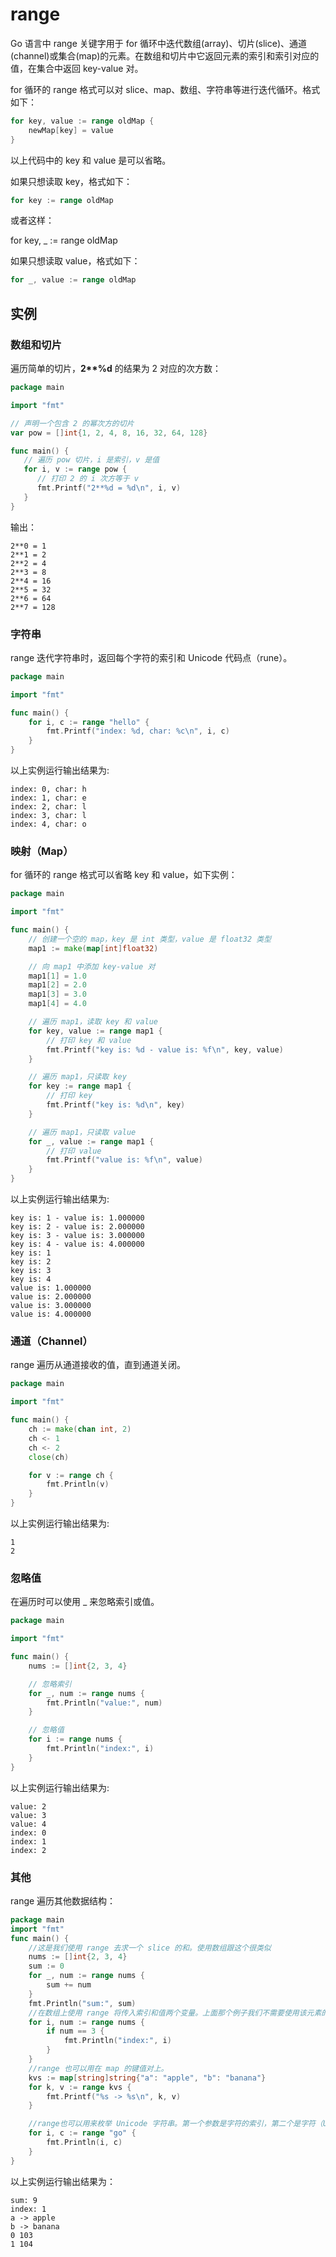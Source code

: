 # range

Go 语言中 range 关键字用于 for 循环中迭代数组(array)、切片(slice)、通道(channel)或集合(map)的元素。在数组和切片中它返回元素的索引和索引对应的值，在集合中返回 key-value 对。

for 循环的 range 格式可以对 slice、map、数组、字符串等进行迭代循环。格式如下：

```Go
for key, value := range oldMap {
    newMap[key] = value
}
```

以上代码中的 key 和 value 是可以省略。

如果只想读取 key，格式如下：

```Go
for key := range oldMap
```

或者这样：

for key, \_ := range oldMap

如果只想读取 value，格式如下：

```Go
for _, value := range oldMap
```

## 实例

### 数组和切片

遍历简单的切片，**2\*\*%d** 的结果为 2 对应的次方数：

```Go
package main

import "fmt"

// 声明一个包含 2 的幂次方的切片
var pow = []int{1, 2, 4, 8, 16, 32, 64, 128}

func main() {
   // 遍历 pow 切片，i 是索引，v 是值
   for i, v := range pow {
      // 打印 2 的 i 次方等于 v
      fmt.Printf("2**%d = %d\n", i, v)
   }
}
```

输出：

```text
2**0 = 1
2**1 = 2
2**2 = 4
2**3 = 8
2**4 = 16
2**5 = 32
2**6 = 64
2**7 = 128
```

### 字符串

range 迭代字符串时，返回每个字符的索引和 Unicode 代码点（rune）。

```Go
package main

import "fmt"

func main() {
    for i, c := range "hello" {
        fmt.Printf("index: %d, char: %c\n", i, c)
    }
}
```

以上实例运行输出结果为:

```text
index: 0, char: h
index: 1, char: e
index: 2, char: l
index: 3, char: l
index: 4, char: o
```

### 映射（Map）

for 循环的 range 格式可以省略 key 和 value，如下实例：

```Go
package main

import "fmt"

func main() {
    // 创建一个空的 map，key 是 int 类型，value 是 float32 类型
    map1 := make(map[int]float32)

    // 向 map1 中添加 key-value 对
    map1[1] = 1.0
    map1[2] = 2.0
    map1[3] = 3.0
    map1[4] = 4.0

    // 遍历 map1，读取 key 和 value
    for key, value := range map1 {
        // 打印 key 和 value
        fmt.Printf("key is: %d - value is: %f\n", key, value)
    }

    // 遍历 map1，只读取 key
    for key := range map1 {
        // 打印 key
        fmt.Printf("key is: %d\n", key)
    }

    // 遍历 map1，只读取 value
    for _, value := range map1 {
        // 打印 value
        fmt.Printf("value is: %f\n", value)
    }
}
```

以上实例运行输出结果为:

```text
key is: 1 - value is: 1.000000
key is: 2 - value is: 2.000000
key is: 3 - value is: 3.000000
key is: 4 - value is: 4.000000
key is: 1
key is: 2
key is: 3
key is: 4
value is: 1.000000
value is: 2.000000
value is: 3.000000
value is: 4.000000
```

### 通道（Channel）

range 遍历从通道接收的值，直到通道关闭。

```Go
package main

import "fmt"

func main() {
    ch := make(chan int, 2)
    ch <- 1
    ch <- 2
    close(ch)

    for v := range ch {
        fmt.Println(v)
    }
}
```

以上实例运行输出结果为:

```text
1
2
```

### 忽略值

在遍历时可以使用 \_ 来忽略索引或值。

```Go
package main

import "fmt"

func main() {
    nums := []int{2, 3, 4}

    // 忽略索引
    for _, num := range nums {
        fmt.Println("value:", num)
    }

    // 忽略值
    for i := range nums {
        fmt.Println("index:", i)
    }
}
```

以上实例运行输出结果为:

```text
value: 2
value: 3
value: 4
index: 0
index: 1
index: 2
```

### 其他

range 遍历其他数据结构：

```Go
package main
import "fmt"
func main() {
    //这是我们使用 range 去求一个 slice 的和。使用数组跟这个很类似
    nums := []int{2, 3, 4}
    sum := 0
    for _, num := range nums {
        sum += num
    }
    fmt.Println("sum:", sum)
    //在数组上使用 range 将传入索引和值两个变量。上面那个例子我们不需要使用该元素的序号，所以我们使用空白符"_"省略了。有时侯我们确实需要知道它的索引。
    for i, num := range nums {
        if num == 3 {
            fmt.Println("index:", i)
        }
    }
    //range 也可以用在 map 的键值对上。
    kvs := map[string]string{"a": "apple", "b": "banana"}
    for k, v := range kvs {
        fmt.Printf("%s -> %s\n", k, v)
    }

    //range也可以用来枚举 Unicode 字符串。第一个参数是字符的索引，第二个是字符（Unicode的值）本身。
    for i, c := range "go" {
        fmt.Println(i, c)
    }
}
```

以上实例运行输出结果为：

```text
sum: 9
index: 1
a -> apple
b -> banana
0 103
1 104
```
